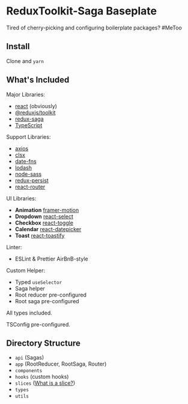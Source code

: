# ReduxToolkit-Saga Baseplate

Tired of cherry-picking and configuring boilerplate packages? #MeToo

## Install

Clone and `yarn`

## What's Included

Major Libraries:
- [react](https://github.com/facebook/react) (obviously)
- [@reduxjs/toolkit](https://github.com/reduxjs/redux-toolkit)
- [redux-saga](https://github.com/redux-saga/redux-saga)
- [TypeScript](https://github.com/microsoft/TypeScript)

Support Libraries:
- [axios](https://github.com/axios/axios)
- [clsx](https://github.com/lukeed/clsx)
- [date-fns](https://github.com/date-fns/date-fns)
- [lodash](https://github.com/lodash/lodash)
- [node-sass](https://github.com/sass/node-sass)
- [redux-persist](https://github.com/rt2zz/redux-persist)
- [react-router](https://github.com/ReactTraining/react-router)

UI Libraries:
- **Animation** [framer-motion](https://github.com/framer/motion)
- **Dropdown** [react-select](https://github.com/JedWatson/react-select)
- **Checkbox** [react-toggle](https://github.com/aaronshaf/react-toggle)
- **Calendar** [react-datepicker](https://github.com/Hacker0x01/react-datepicker)
- **Toast** [react-toastify](https://github.com/fkhadra/react-toastify)

Linter:
- ESLint & Prettier AirBnB-style

Custom Helper:
- Typed `useSelector`
- Saga helper
- Root reducer pre-configured
- Root saga pre-configured 

All types included.

TSConfig pre-configured.

## Directory Structure
- `api` (Sagas)
- `app` (RootReducer, RootSaga, Router)
- `components`
- `hooks` (custom hooks)
- `slices` ([What is a slice?](https://redux-toolkit.js.org/tutorials/intermediate-tutorial#understanding-slices))
- `types`
- `utils`
